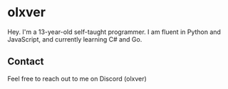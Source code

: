 # olxver

Hey. I'm a 13-year-old self-taught programmer. I am fluent in Python and JavaScript, and currently learning C# and Go. 


## Contact

Feel free to reach out to me on Discord (olxver)


